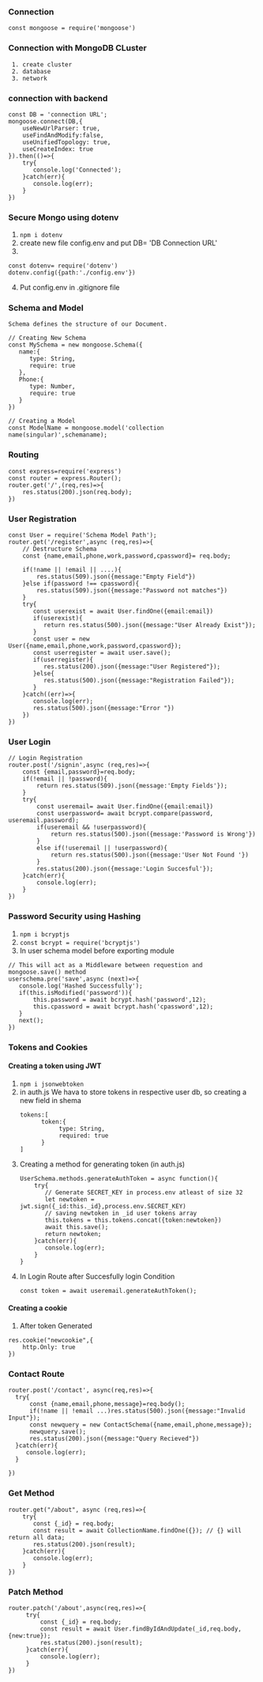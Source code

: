 ### Connection
``` const mongoose = require('mongoose') ```

### Connection with MongoDB CLuster
```
 1. create cluster
 2. database
 3. network
```
### connection with backend
```
const DB = 'connection URL';
mongoose.connect(DB,{
    useNewUrlParser: true,
    useFindAndModify:false,
    useUnifiedTopology: true,
    useCreateIndex: true
}).then(()=>{
    try{
       console.log('Connected');
    }catch(err){
       console.log(err);
    }
})
```
### Secure Mongo using dotenv
 1. ```npm i dotenv```
 2. create new file config.env and put DB= 'DB Connection URL'
 3. 
 ```
 const dotenv= require('dotenv')
 dotenv.config({path:'./config.env'})
 ```
 4. Put config.env in .gitignore file

### Schema and Model
```Schema defines the structure of our Document.```
``` 
// Creating New Schema
const MySchema = new mongoose.Schema({
   name:{
      type: String,
      require: true
   },
   Phone:{
      type: Number,
      require: true
   }
})
```
```
// Creating a Model
const ModelName = mongoose.model('collection name(singular)',schemaname);
```

### Routing
```
const express=require('express')
const router = express.Router();
router.get('/',(req,res)=>{
    res.status(200).json(req.body);
})
```

### User Registration
```
const User = require('Schema Model Path');
router.get('/register',async (req,res)=>{
    // Destructure Schema 
    const {name,email,phone,work,password,cpassword}= req.body;
    
    if(!name || !email || ....){
        res.status(509).json({message:"Empty Field"})
    }else if(password !== cpassword){
        res.status(509).json({message:"Password not matches"})
    }
    try{
       const userexist = await User.findOne({email:email})
       if(userexist){
          return res.status(500).json({message:"User Already Exist"});
       }
       const user = new User({name,email,phone,work,password,cpassword});
       const userregister = await user.save();
       if(userregister){
          res.status(200).json({message:"User Registered"});
       }else{
          res.status(500).json({message:"Registration Failed"});
       }
    }catch((err)=>{
       console.log(err);
       res.status(500).json({message:"Error "})
    })
})
```

### User Login
```
// Login Registration
router.post('/signin',async (req,res)=>{
    const {email,password}=req.body;
    if(!email || !password){
        return res.status(509).json({message:'Empty Fields'});
    }
    try{
        const useremail= await User.findOne({email:email})
        const userpassword= await bcrypt.compare(password, useremail.password);
        if(useremail && !userpassword){
            return res.status(500).json({message:'Password is Wrong'})
        }
        else if(!useremail || !userpassword){
            return res.status(500).json({message:'User Not Found '})
        }
        res.status(200).json({message:'Login Succesful'});
    }catch(err){
        console.log(err);
    }
})
```

### Password Security using Hashing
1. ```npm i bcryptjs```
2. ```const bcrypt = require('bcryptjs')```
3. In user schema model before exporting module
 ```
 // This will act as a Middleware between requestion and mongoose.save() method
 userschema.pre('save',async (next)=>{
    console.log('Hashed Successfully');
    if(this.isModified('password')){
        this.password = await bcrypt.hash('password',12);
        this.cpassword = await bcrypt.hash('cpassword',12);
    }
    next();
 })
 ```

### Tokens and Cookies
#### Creating a token using JWT
1. ```npm i jsonwebtoken```
2. in auth.js We hava to store tokens in respective user db, so creating a new field in shema
   ```
   tokens:[
         token:{
              type: String,
              required: true
         }
   ]
   ```
3. Creating a method for generating token (in auth.js)
   ```
   UserSchema.methods.generateAuthToken = async function(){
       try{
          // Generate SECRET_KEY in process.env atleast of size 32
          let newtoken = jwt.sign({_id:this._id},process.env.SECRET_KEY)
          // saving newtoken in _id user tokens array
          this.tokens = this.tokens.concat({token:newtoken})
          await this.save();
          return newtoken;
       }catch(err){
          console.log(err);
       }
   }
   ```
4. In Login Route after Succesfully login Condition
   ```
   const token = await useremail.generateAuthToken();
   ```
   
 #### Creating a cookie
 
 1. After token Generated
   ```
   res.cookie("newcookie",{
       http.Only: true
   })
   ```
   
### Contact Route
```
router.post('/contact', async(req,res)=>{
  try{
      const {name,email,phone,message}=req.body();
      if(!name || !email ...)res.status(500).json({message:"Invalid Input"});
      const newquery = new ContactSchema({name,email,phone,message});
      newquery.save();
      res.status(200).json({message:"Query Recieved"})
  }catch(err){
     console.log(err);
  }
   
})
```
 
### Get Method
```
router.get("/about", async (req,res)=>{
    try{
       const {_id} = req.body;
       const result = await CollectionName.findOne({}); // {} will return all data;
       res.status(200).json(result);
    }catch(err){
       console.log(err);
    }
})
```

### Patch Method
```
router.patch('/about',async(req,res)=>{
     try{
         const {_id} = req.body;
         const result = await User.findByIdAndUpdate(_id,req.body,{new:true});
         res.status(200).json(result);
     }catch(err){
         console.log(err);
     }
})
```
